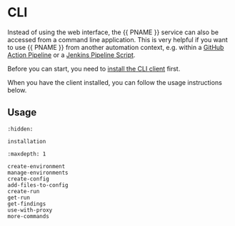 # CLI

Instead of using the web interface, the {{ PNAME }} service can also be accessed from a command line application.
This is very helpful if you want to use {{ PNAME }} from another automation context, e.g. within a [GitHub Action Pipeline](https://github.com/features/actions) or a [Jenkins Pipeline Script](https://www.jenkins.io/doc/book/pipeline/).

Before you can start, you need to [install the CLI client](installation) first.

When you have the client installed, you can follow the usage instructions below.

## Usage

```{toctree}
:hidden:

installation
```

```{toctree}
:maxdepth: 1

create-environment
manage-environments
create-config
add-files-to-config
create-run
get-run
get-findings
use-with-proxy
more-commands
```
